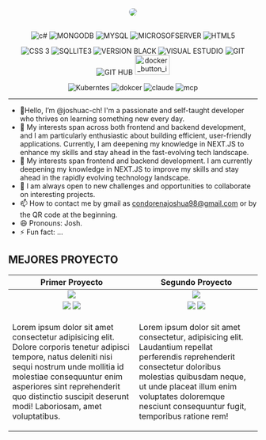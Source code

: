 <div align="center">
    <img src="https://github.com/user-attachments/assets/c33975c1-b8b3-4518-ab25-78634c52b50c"  style="border-radius: 15px;">
    
    
  <!--  <img src="https://github.com/user-attachments/assets/f66c0014-2fb8-4194-b851-d2d96d5d4936"  style="border-radius: 15px;" SECUNDARIO>-->
  <!-- <img src="https://github.com/joshuac-ch/joshuac-ch/assets/132742651/f7a4abdc-a628-4cc7-ba28-53faaec4046a"  style="border-radius: 15px;" PRINCIAPL>-->
</div>

<!--
|JavaScript|   BUSCARJava   |  Python  |    C#    |    R     |   PHP    | LARAVEL  |   .NET   |  Unity  |  
|----------|----------|----------|----------|----------|----------|----------|----------|---------|










| MONGODB  |  Mysql   |SQLSERVER | BUSTCAR  COBOL  |    HTML  |    CSS   | SQLITE3|BUSCAR   STARUML | BOOSTRAP|
|     VISUAL STUDIO   | VISUAL STUDIO CODE  |    GIT   |   GITHUB |
-->
<div align="center">    

<br>


<!--![UNITY](https://img.shields.io/badge/-Unity-%23512BD4?logo=unity&logoColor=%23FFFFFF&logoSize=20&labelColor=black&color=white) -->
![c#](https://img.shields.io/badge/-C%20sharp%20-%23512BD4?logo=csharp&logoColor=%23512BD4&logoSize=20&labelColor=white&color=%23512BD4)
![MONGODB](https://img.shields.io/badge/-MongoDB-%23512BD4?logo=mongodb&logoColor=%2347A248&logoSize=20&labelColor=white&color=%2347A248)
![MYSQL](https://img.shields.io/badge/-MySQL-%23512BD4?logo=mysql&logoColor=%234479A1&logoSize=20&labelColor=white&color=%234479A1)
![MICROSOFSERVER](https://img.shields.io/badge/-Microsoft%20SQL%20Server-%23512BD4?logo=microsoftsqlserver&logoColor=%23CC2927&logoSize=20&labelColor=white&color=%23CC2927)
![HTML5](https://img.shields.io/badge/-HTML%205-%23512BD4?logo=html5&logoColor=%23E34F26&logoSize=20&labelColor=white&color=%23E34F26)

![CSS 3](https://img.shields.io/badge/-CSS-%23512BD4?logo=css3&logoColor=%231572B6&logoSize=20&labelColor=white&color=%231572B6)
![SQLLITE3](https://img.shields.io/badge/-SQLite3-%23512BD4?logo=sqlite&logoColor=%23003B57&logoSize=20&labelColor=white&color=%23003B57)
![VERSION BLACK](https://img.shields.io/badge/-visual%20studio%20Code-%23512BD4?logo=visualstudiocode&logoColor=%23007ACC&logoSize=20&labelColor=black&color=%23007ACC)
![VISUAL ESTUDIO](https://img.shields.io/badge/-Visual%20Studio-%23512BD4?logo=visualstudio&logoColor=%235C2D91&logoSize=20&labelColor=black&color=%235C2D91)
![GIT](https://img.shields.io/badge/-Git-%23512BD4?logo=git&logoColor=%23F05032&logoSize=20&labelColor=white&color=%23F05032)
![GIT HUB](https://img.shields.io/badge/-GitHub-%23512BD4?logo=github&logoColor=%23181717&logoSize=20&labelColor=white&color=%23181717)
<img width="70" height="40" alt="docker_button_icon_151885" src="https://github.com/user-attachments/assets/14034bb7-7516-4ae6-95bb-453420e2a59d" />

![Kuberntes](https://img.shields.io/badge/Kubernetes-326CE5?style=for-the-badge&logo=Kubernetes&logoColor=white)
![dokcer](https://img.shields.io/badge/docker-257bd6?style=for-the-badge&logo=docker&logoColor=white)
![claude](https://img.shields.io/badge/Claude-%23D97757?style=for-the-badge&logo=claude&logoColor=white)
![mcp](https://img.shields.io/badge/Model%20Context%20Protocol-white?style=for-the-badge&logo=modelcontextprotocol&logoColor=black)

</div>

---------------------------------------

- 👋Hello, I’m @joshuac-ch! I'm a passionate and self-taught developer who thrives on learning something new every day.
- 👀 My interests span across both frontend and backend development, and I am particularly enthusiastic about building efficient, user-friendly applications. Currently, I am deepening my knowledge in NEXT.JS to enhance my skills and stay ahead in the fast-evolving tech landscape.
- 🌱 My interests span frontend and backend development. I am currently deepening my knowledge in NEXT.JS to improve my skills and stay ahead in the rapidly evolving technology landscape.
- 💞️ I am always open to new challenges and opportunities to collaborate on interesting projects.
- 📫 How to contact me by gmail as condorenajoshua98@gmail.com or by the QR code at the beginning.
- 😄 Pronouns: Josh.
- ⚡ Fun fact: ...


MEJORES PROYECTO
----------------

<table>
        <thead>
        <th>Primer Proyecto</th>
        <th>Segundo Proyecto</th>      
        </thead>
        <tbody>
                <tr align="center">
           <td>
           <img src="https://i.pinimg.com/564x/df/b9/ea/dfb9eaee5de43642134e5a37644ba438.jpg">  
           </td>
           <td>
           <img src="https://i.pinimg.com/564x/df/b9/ea/dfb9eaee5de43642134e5a37644ba438.jpg">  
           </td>
         </tr>
          <tr>
            <td align="center">
              <img src="https://img.shields.io/badge/-Codigo%20-%23512BD4?logo=github&logoColor=%23181717&logoSize=20&labelColor=white&color=%23181717">
              <img src="https://img.shields.io/badge/-Muestra%20-%23512BD4?logo=github&logoColor=%23181717&logoSize=20&labelColor=white&color=%23181717">
            </td>
            <td align="center">
                <img src="https://img.shields.io/badge/-Codigo%20-%23512BD4?logo=github&logoColor=%23181717&logoSize=20&labelColor=white&color=%23181717">
                <img src="https://img.shields.io/badge/-Muestra%20-%23512BD4?logo=github&logoColor=%23181717&logoSize=20&labelColor=white&color=%23181717">
           </td>
          </tr>
            <tr>
            <td>
                <p>Lorem ipsum dolor sit amet consectetur adipisicing elit. Dolore corporis tenetur adipisci tempore, natus deleniti nisi sequi nostrum unde mollitia id molestiae consequuntur enim asperiores sint reprehenderit quo distinctio suscipit deserunt modi! Laboriosam, amet voluptatibus.</p>
            </td>
            <td>
                <p>Lorem ipsum dolor sit amet consectetur, adipisicing elit. Laudantium repellat perferendis reprehenderit consectetur doloribus molestias quibusdam neque, ut unde placeat illum enim voluptates doloremque nesciunt consequuntur fugit, temporibus ratione rem!</p>
            </td>
           </tr>
        </tbody>
</table>



<!---
joshuac-ch/joshuac-ch is a ✨ special ✨ repository because its `README.md` (this file) appears on your GitHub profile.
You can click the Preview link to take a look at your changes.
--->
